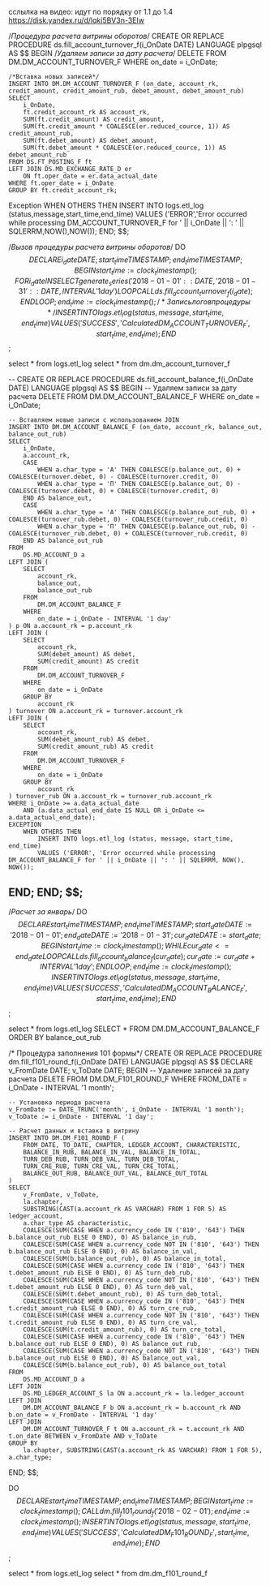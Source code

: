 сслылка на видео: идут по порядку от 1.1 до 1.4 https://disk.yandex.ru/d/lqki5BV3n-3Elw

/*Процедура расчета витрины оборотов*/
CREATE OR REPLACE PROCEDURE ds.fill_account_turnover_f(i_OnDate DATE)
LANGUAGE plpgsql
AS $$
BEGIN
    /*Удаляем записи за дату расчета*/
    DELETE FROM DM.DM_ACCOUNT_TURNOVER_F WHERE on_date = i_OnDate;

    /*Вставка новых записей*/
    INSERT INTO DM.DM_ACCOUNT_TURNOVER_F (on_date, account_rk, credit_amount, credit_amount_rub, debet_amount, debet_amount_rub)
    SELECT
        i_OnDate,
        ft.credit_account_rk AS account_rk,
        SUM(ft.credit_amount) AS credit_amount,
        SUM(ft.credit_amount * COALESCE(er.reduced_cource, 1)) AS credit_amount_rub,
        SUM(ft.debet_amount) AS debet_amount,
        SUM(ft.debet_amount * COALESCE(er.reduced_cource, 1)) AS debet_amount_rub
    FROM DS.FT_POSTING_F ft
    LEFT JOIN DS.MD_EXCHANGE_RATE_D er
        ON ft.oper_date = er.data_actual_date
    WHERE ft.oper_date = i_OnDate
    GROUP BY ft.credit_account_rk;
Exception
	WHEN OTHERS THEN 
	INSERT INTO logs.etl_log (status,message,start_time,end_time)
	VALUES ('ERROR','Error occurred while processing DM_ACCOUNT_TURNOVER_F for ' || i_OnDate || ': ' || SQLERRM,NOW(),NOW());
END;
$$;

/*Вызов процедуры расчета витрины оборотов*/
DO $$
DECLARE
i_date DATE;
start_time TIMESTAMP;
end_time TIMESTAMP;
BEGIN
	start_time := clock_timestamp();
    FOR i_date IN SELECT generate_series('2018-01-01'::DATE, '2018-01-31'::DATE, INTERVAL '1 day')
    LOOP
        CALL ds.fill_account_turnover_f(i_date);
    END LOOP;
	end_time :=clock_timestamp();
/*Запись логов процедуры*/
	INSERT INTO logs.etl_log (status, message, start_time, end_time)
    VALUES ('SUCCESS', 'Calculated DM_ACCOUNT_TURNOVER_F', start_time, end_time);
END $$;

select * from logs.etl_log
select * from dm.dm_account_turnover_f


--
CREATE OR REPLACE PROCEDURE ds.fill_account_balance_f(i_OnDate DATE)
LANGUAGE plpgsql
AS $$
BEGIN
    -- Удаляем записи за дату расчета
    DELETE FROM DM.DM_ACCOUNT_BALANCE_F WHERE on_date = i_OnDate;

    -- Вставляем новые записи с использованием JOIN
    INSERT INTO DM.DM_ACCOUNT_BALANCE_F (on_date, account_rk, balance_out, balance_out_rub)
    SELECT 
        i_OnDate,
        a.account_rk,
        CASE 
            WHEN a.char_type = 'А' THEN COALESCE(p.balance_out, 0) + COALESCE(turnover.debet, 0) - COALESCE(turnover.credit, 0)
            WHEN a.char_type = 'П' THEN COALESCE(p.balance_out, 0) - COALESCE(turnover.debet, 0) + COALESCE(turnover.credit, 0)
        END AS balance_out,
        CASE 
            WHEN a.char_type = 'А' THEN COALESCE(p.balance_out_rub, 0) + COALESCE(turnover_rub.debet, 0) - COALESCE(turnover_rub.credit, 0)
            WHEN a.char_type = 'П' THEN COALESCE(p.balance_out_rub, 0) - COALESCE(turnover_rub.debet, 0) + COALESCE(turnover_rub.credit, 0)
        END AS balance_out_rub
    FROM 
        DS.MD_ACCOUNT_D a
    LEFT JOIN (
        SELECT 
            account_rk,
            balance_out,
            balance_out_rub
        FROM 
            DM.DM_ACCOUNT_BALANCE_F 
        WHERE 
            on_date = i_OnDate - INTERVAL '1 day'
    ) p ON a.account_rk = p.account_rk
    LEFT JOIN (
        SELECT 
            account_rk,
            SUM(debet_amount) AS debet,
            SUM(credit_amount) AS credit
        FROM 
            DM.DM_ACCOUNT_TURNOVER_F
        WHERE 
            on_date = i_OnDate
        GROUP BY 
            account_rk
    ) turnover ON a.account_rk = turnover.account_rk
    LEFT JOIN (
        SELECT 
            account_rk,
            SUM(debet_amount_rub) AS debet,
            SUM(credit_amount_rub) AS credit
        FROM 
            DM.DM_ACCOUNT_TURNOVER_F
        WHERE 
            on_date = i_OnDate
        GROUP BY 
            account_rk
    ) turnover_rub ON a.account_rk = turnover_rub.account_rk
    WHERE i_OnDate >= a.data_actual_date 
		AND (a.data_actual_end_date IS NULL OR i_OnDate <= a.data_actual_end_date);
	EXCEPTION
		WHEN OTHERS THEN 
			INSERT INTO logs.etl_log (status, message, start_time, end_time)
			VALUES ('ERROR', 'Error occurred while processing DM_ACCOUNT_BALANCE_F for ' || i_OnDate || ': ' || SQLERRM, NOW(), NOW());
END;
END;
$$;
--

/*Расчет за январь*/
DO $$
DECLARE
	start_time TIMESTAMP;
	end_time TIMESTAMP;
    start_date DATE := '2018-01-01';
    end_date DATE := '2018-01-31';
    cur_date DATE := start_date;
BEGIN
	start_time := clock_timestamp();
    WHILE cur_date <= end_date LOOP
        CALL ds.fill_account_balance_f(cur_date);
        cur_date := cur_date + INTERVAL '1 day';
    END LOOP;
	end_time := clock_timestamp();
	INSERT INTO logs.etl_log (status, message, start_time, end_time)
    VALUES ('SUCCESS', 'Calculated DM_ACCOUNT_BALANCE_F', start_time, end_time);
END $$;

select * from logs.etl_log
SELECT * FROM  DM.DM_ACCOUNT_BALANCE_F
	ORDER BY balance_out_rub

/* Процедура заполнения 101 формы*/
CREATE OR REPLACE PROCEDURE dm.fill_f101_round_f(i_OnDate DATE)
LANGUAGE plpgsql
AS $$
DECLARE
    v_FromDate DATE;
    v_ToDate DATE;
BEGIN
    -- Удаление записей за дату расчета
    DELETE FROM DM.DM_F101_ROUND_F WHERE FROM_DATE = i_OnDate - INTERVAL '1 month';

    -- Установка периода расчета
    v_FromDate := DATE_TRUNC('month', i_OnDate - INTERVAL '1 month');
    v_ToDate := i_OnDate - INTERVAL '1 day';

    -- Расчет данных и вставка в витрину
    INSERT INTO DM.DM_F101_ROUND_F (
        FROM_DATE, TO_DATE, CHAPTER, LEDGER_ACCOUNT, CHARACTERISTIC,
        BALANCE_IN_RUB, BALANCE_IN_VAL, BALANCE_IN_TOTAL,
        TURN_DEB_RUB, TURN_DEB_VAL, TURN_DEB_TOTAL,
        TURN_CRE_RUB, TURN_CRE_VAL, TURN_CRE_TOTAL,
        BALANCE_OUT_RUB, BALANCE_OUT_VAL, BALANCE_OUT_TOTAL
    )
    SELECT
        v_FromDate, v_ToDate, 
        la.chapter, 
        SUBSTRING(CAST(a.account_rk AS VARCHAR) FROM 1 FOR 5) AS ledger_account, 
        a.char_type AS characteristic,
        COALESCE(SUM(CASE WHEN a.currency_code IN ('810', '643') THEN b.balance_out_rub ELSE 0 END), 0) AS balance_in_rub,
        COALESCE(SUM(CASE WHEN a.currency_code NOT IN ('810', '643') THEN b.balance_out_rub ELSE 0 END), 0) AS balance_in_val,
        COALESCE(SUM(b.balance_out_rub), 0) AS balance_in_total,
        COALESCE(SUM(CASE WHEN a.currency_code IN ('810', '643') THEN t.debet_amount_rub ELSE 0 END), 0) AS turn_deb_rub,
        COALESCE(SUM(CASE WHEN a.currency_code NOT IN ('810', '643') THEN t.debet_amount_rub ELSE 0 END), 0) AS turn_deb_val,
        COALESCE(SUM(t.debet_amount_rub), 0) AS turn_deb_total,
        COALESCE(SUM(CASE WHEN a.currency_code IN ('810', '643') THEN t.credit_amount_rub ELSE 0 END), 0) AS turn_cre_rub,
        COALESCE(SUM(CASE WHEN a.currency_code NOT IN ('810', '643') THEN t.credit_amount_rub ELSE 0 END), 0) AS turn_cre_val,
        COALESCE(SUM(t.credit_amount_rub), 0) AS turn_cre_total,
        COALESCE(SUM(CASE WHEN a.currency_code IN ('810', '643') THEN b.balance_out_rub ELSE 0 END), 0) AS balance_out_rub,
        COALESCE(SUM(CASE WHEN a.currency_code NOT IN ('810', '643') THEN b.balance_out_rub ELSE 0 END), 0) AS balance_out_val,
        COALESCE(SUM(b.balance_out_rub), 0) AS balance_out_total
    FROM 
        DS.MD_ACCOUNT_D a
    LEFT JOIN 
        DS.MD_LEDGER_ACCOUNT_S la ON a.account_rk = la.ledger_account
    LEFT JOIN 
        DM.DM_ACCOUNT_BALANCE_F b ON a.account_rk = b.account_rk AND b.on_date = v_FromDate - INTERVAL '1 day'
    LEFT JOIN 
        DM.DM_ACCOUNT_TURNOVER_F t ON a.account_rk = t.account_rk AND t.on_date BETWEEN v_FromDate AND v_ToDate
    GROUP BY 
        la.chapter, SUBSTRING(CAST(a.account_rk AS VARCHAR) FROM 1 FOR 5), a.char_type;
END;
$$;


DO $$
DECLARE
	start_time TIMESTAMP;
	end_time TIMESTAMP;
BEGIN
	start_time := clock_timestamp();
	CALL dm.fill_f101_round_f('2018-02-01');
	end_time := clock_timestamp();
	INSERT INTO logs.etl_log (status, message, start_time, end_time)
    VALUES ('SUCCESS', 'Calculated DM_F101_ROUND_F', start_time, end_time);
END $$;

select * from logs.etl_log
select * from dm.dm_f101_round_f
